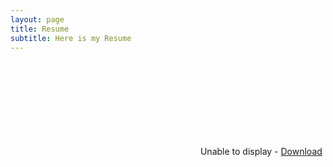 ```yaml
---
layout: page
title: Resume
subtitle: Here is my Resume
---
```


<div id="resume-pdf" class="base">
  <object data="{{ site.baseurl }}/CV/XinyiChenResume.pdf" width="100%" height="800" type="application/pdf">
    <embed src="{{ site.baseurl }}/CV/XinyiChenResume.pdf" type='application/pdf'>
        Unable to display - <a href="{{ site.baseurl }}/CV/XinyiChenResume.pdf">Download</a>
    </embed>
  </object>
</div>

<script defer="defer" type="text/javascript">
var fullElementId = "resume-pdf"
var content = document.getElementById("content");
var fullElement = document.getElementById(fullElementId);
content.style.padding = 0;
content.style.margin = 0;
fullElement.style.height = content.scrollHeight + "px";
</script>
 
